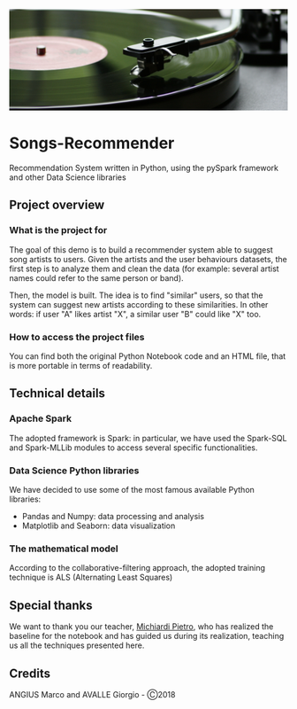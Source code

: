 <img src="cover.jpg" />

# Songs-Recommender
Recommendation System written in Python, using the pySpark framework and other Data Science libraries

## Project overview
### What is the project for
The goal of this demo is to build a recommender system able to suggest song artists to users. Given the artists and the user behaviours datasets, the first step is to analyze them and clean the data (for example: several artist names could refer to the same person or band).

Then, the model is built. The idea is to find "similar" users, so that the system can suggest new artists according to these similarities. In other words: if user "A" likes artist "X", a similar user "B" could like "X" too.

### How to access the project files
You can find both the original Python Notebook code and an HTML file, that is more portable in terms of readability.

## Technical details
### Apache Spark
The adopted framework is Spark: in particular, we have used the Spark-SQL and Spark-MLLib modules to access several specific functionalities.

### Data Science Python libraries
We have decided to use some of the most famous available Python libraries:
- Pandas and Numpy: data processing and analysis
- Matplotlib and Seaborn: data visualization

### The mathematical model
According to the collaborative-filtering approach, the adopted training technique is ALS (Alternating Least Squares)

## Special thanks
We want to thank you our teacher, <a href="https://github.com/michiard">Michiardi Pietro</a>, who has realized the baseline for the notebook and has guided us during its realization, teaching us all the techniques presented here.

## Credits
ANGIUS Marco and AVALLE Giorgio - Ⓒ2018
